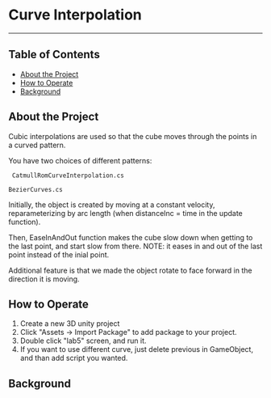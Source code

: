 # Curve Interpolation
-----
## Table of Contents
- [About the Project](#about-the-project)
- [How to Operate](#how-to-operate)
- [Background](#Background)

## About the Project
Cubic interpolations are used so that the cube moves through the points in a curved pattern.

You have two choices of different patterns:
```
 CatmullRomCurveInterpolation.cs
 ```
 ```
 BezierCurves.cs
```
Initially, the object is created by moving at a constant velocity, reparameterizing by arc length (when distanceInc = time in the update function).

Then, EaseInAndOut function makes the cube slow down when getting to the last point, and start slow from there.
NOTE: it eases in and out of the last point instead of the inial point.

Additional feature is that we made the object rotate to face forward in the direction it is moving.

## How to Operate
1. Create a new 3D unity project
2. Click "Assets -> Import Package" to add package to your project.
3. Double click "lab5" screen, and run it.
4. If you want to use different curve, just delete previous in GameObject, and than add script you wanted.

## Background


 

